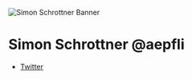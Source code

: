![Simon Schrottner Banner](https://twitter.com/aepfli/header_photo)

# Simon Schrottner @aepfli

- [Twitter](https://twitter.com/aepfli)
